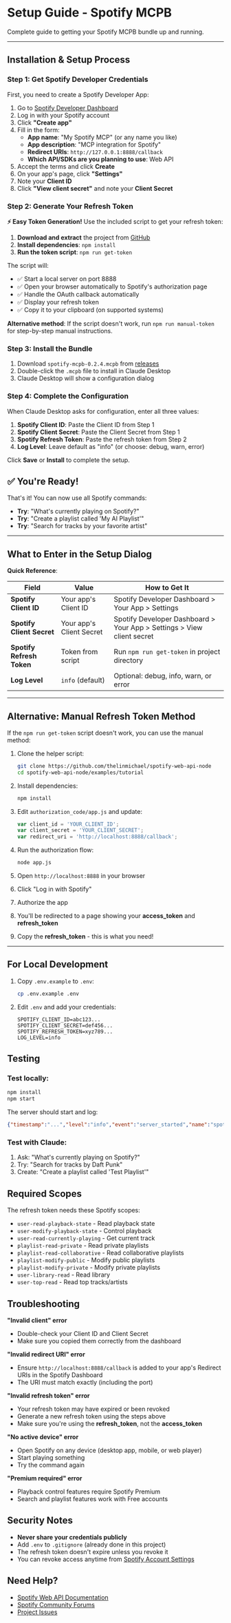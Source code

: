 # Setup Guide - Spotify MCPB

Complete guide to getting your Spotify MCPB bundle up and running.

---

## Installation & Setup Process

### Step 1: Get Spotify Developer Credentials

First, you need to create a Spotify Developer App:

1. Go to [Spotify Developer Dashboard](https://developer.spotify.com/dashboard)
2. Log in with your Spotify account
3. Click **"Create app"**
4. Fill in the form:
   - **App name**: "My Spotify MCP" (or any name you like)
   - **App description**: "MCP integration for Spotify"
   - **Redirect URIs**: `http://127.0.0.1:8888/callback`
   - **Which API/SDKs are you planning to use**: Web API
5. Accept the terms and click **Create**
6. On your app's page, click **"Settings"**
7. Note your **Client ID**
8. Click **"View client secret"** and note your **Client Secret**

### Step 2: Generate Your Refresh Token

**⚡ Easy Token Generation!** Use the included script to get your refresh token:

1. **Download and extract** the project from [GitHub](https://github.com/fabioc-aloha/spotify-mcpb)
2. **Install dependencies**: `npm install`
3. **Run the token script**: `npm run get-token`

The script will:
- ✅ Start a local server on port 8888
- ✅ Open your browser automatically to Spotify's authorization page
- ✅ Handle the OAuth callback automatically
- ✅ Display your refresh token
- ✅ Copy it to your clipboard (on supported systems)

**Alternative method**: If the script doesn't work, run `npm run manual-token` for step-by-step manual instructions.

### Step 3: Install the Bundle

1. Download `spotify-mcpb-0.2.4.mcpb` from [releases](https://github.com/fabioc-aloha/spotify-mcpb/releases)
2. Double-click the `.mcpb` file to install in Claude Desktop
3. Claude Desktop will show a configuration dialog

### Step 4: Complete the Configuration

When Claude Desktop asks for configuration, enter all three values:

1. **Spotify Client ID**: Paste the Client ID from Step 1
2. **Spotify Client Secret**: Paste the Client Secret from Step 1
3. **Spotify Refresh Token**: Paste the refresh token from Step 2
4. **Log Level**: Leave default as "info" (or choose: debug, warn, error)

Click **Save** or **Install** to complete the setup.

## ✅ You're Ready!

That's it! You can now use all Spotify commands:

- **Try**: "What's currently playing on Spotify?"
- **Try**: "Create a playlist called 'My AI Playlist'"
- **Try**: "Search for tracks by your favorite artist"

---

## What to Enter in the Setup Dialog

**Quick Reference**:

| Field | Value | How to Get It |
|-------|-------|---------------|
| **Spotify Client ID** | Your app's Client ID | Spotify Developer Dashboard > Your App > Settings |
| **Spotify Client Secret** | Your app's Client Secret | Spotify Developer Dashboard > Your App > Settings > View client secret |
| **Spotify Refresh Token** | Token from script | Run `npm run get-token` in project directory |
| **Log Level** | `info` (default) | Optional: debug, info, warn, or error |

---

## Alternative: Manual Refresh Token Method

If the `npm run get-token` script doesn't work, you can use the manual method:

1. Clone the helper script:
   ```bash
   git clone https://github.com/thelinmichael/spotify-web-api-node
   cd spotify-web-api-node/examples/tutorial
   ```

2. Install dependencies:
   ```bash
   npm install
   ```

3. Edit `authorization_code/app.js` and update:
   ```javascript
   var client_id = 'YOUR_CLIENT_ID';
   var client_secret = 'YOUR_CLIENT_SECRET';
   var redirect_uri = 'http://localhost:8888/callback';
   ```

4. Run the authorization flow:
   ```bash
   node app.js
   ```

5. Open `http://localhost:8888` in your browser
6. Click "Log in with Spotify"
7. Authorize the app
8. You'll be redirected to a page showing your **access_token** and **refresh_token**
9. Copy the **refresh_token** - this is what you need!

---

## For Local Development

1. Copy `.env.example` to `.env`:
   ```bash
   cp .env.example .env
   ```

2. Edit `.env` and add your credentials:
   ```env
   SPOTIFY_CLIENT_ID=abc123...
   SPOTIFY_CLIENT_SECRET=def456...
   SPOTIFY_REFRESH_TOKEN=xyz789...
   LOG_LEVEL=info
   ```

## Testing

### Test locally:

```bash
npm install
npm start
```

The server should start and log:
```json
{"timestamp":"...","level":"info","event":"server_started","name":"spotify-mcpb","version":"0.2.4"}
```

### Test with Claude:

1. Ask: "What's currently playing on Spotify?"
2. Try: "Search for tracks by Daft Punk"
3. Create: "Create a playlist called 'Test Playlist'"

## Required Scopes

The refresh token needs these Spotify scopes:

- `user-read-playback-state` - Read playback state
- `user-modify-playback-state` - Control playback
- `user-read-currently-playing` - Get current track
- `playlist-read-private` - Read private playlists
- `playlist-read-collaborative` - Read collaborative playlists
- `playlist-modify-public` - Modify public playlists
- `playlist-modify-private` - Modify private playlists
- `user-library-read` - Read library
- `user-top-read` - Read top tracks/artists

## Troubleshooting

**"Invalid client" error**
- Double-check your Client ID and Client Secret
- Make sure you copied them correctly from the dashboard

**"Invalid redirect URI" error**
- Ensure `http://localhost:8888/callback` is added to your app's Redirect URIs in the Spotify Dashboard
- The URI must match exactly (including the port)

**"Invalid refresh token" error**
- Your refresh token may have expired or been revoked
- Generate a new refresh token using the steps above
- Make sure you're using the **refresh_token**, not the **access_token**

**"No active device" error**
- Open Spotify on any device (desktop app, mobile, or web player)
- Start playing something
- Try the command again

**"Premium required" error**
- Playback control features require Spotify Premium
- Search and playlist features work with Free accounts

## Security Notes

- **Never share your credentials publicly**
- Add `.env` to `.gitignore` (already done in this project)
- The refresh token doesn't expire unless you revoke it
- You can revoke access anytime from [Spotify Account Settings](https://www.spotify.com/account/apps/)

## Need Help?

- [Spotify Web API Documentation](https://developer.spotify.com/documentation/web-api)
- [Spotify Community Forums](https://community.spotify.com/t5/Spotify-for-Developers/bd-p/Spotify_Developer)
- [Project Issues](https://github.com/fabioc-aloha/spotify-mcpb/issues)
